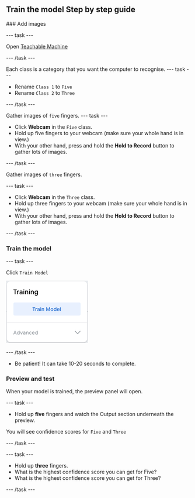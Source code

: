 ## Train the model Step by step guide

### Add images

--- task ---

Open [Teachable Machine](https://teachablemachine.withgoogle.com/train/image)

--- /task ---

Each class is a category that you want the computer to recognise.
--- task ---

- Rename `Class 1` to `Five` 
- Rename `Class 2` to `Three`

--- /task ---

Gather images of `five` fingers.
--- task ---

- Click **Webcam** in the `Five` class.
- Hold up five fingers to your webcam (make sure your whole hand is in view.)
- With your other hand, press and hold the **Hold to Record** button to gather lots of images.

--- /task ---


Gather images of `three` fingers.

--- task ---

- Click **Webcam** in the `Three` class.
- Hold up three fingers to your webcam (make sure your whole hand is in view.)
- With your other hand, press and hold the **Hold to Record** button to gather lots of images.

--- /task ---

### Train the model

--- task ---

Click `Train Model`

![The 'Train Model' button.](images/train_model.png)

--- /task ---

- Be patient! It can take 10-20 seconds to complete.

### Preview and test

When your model is trained, the preview panel will open.

--- task ---

- Hold up **five** fingers and watch the Output section underneath the preview.

You will see confidence scores for `Five` and `Three`

--- /task ---

--- task ---

- Hold up **three** fingers.
- What is the highest confidence score you can get for Five?
- What is the highest confidence score you can get for Three?

--- /task ---

